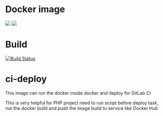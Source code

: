 # Docker image
[![](https://images.microbadger.com/badges/version/nguyentodo/ci-deploy.svg)](https://microbadger.com/images/nguyentodo/ci-deploy "Get your own version badge on microbadger.com")
[![](https://images.microbadger.com/badges/image/nguyentodo/ci-deploy.svg)](https://microbadger.com/images/nguyentodo/ci-deploy "Get your own image badge on microbadger.com")

# Build 
[![Build Status](https://travis-ci.com/nguyentodo/ci-deploy.svg?branch=7.1)](https://travis-ci.com/nguyentodo/ci-deploy)

# ci-deploy
This image can run the docker inside docker and deploy for GitLab CI

This is very helpful for PHP project need to run script before deploy task, run the docker build and push the image build to service like Docker Hub
